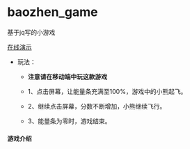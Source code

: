 # baozhen_game
基于jq写的小游戏

[在线演示](https://struggle-wjf.gitee.io/shop_mobile/src/index.html)

- 玩法：

	- **注意请在移动端中玩这款游戏**
	
	- 1、点击屏幕，让能量条充满至100%，游戏中的小熊起飞。
	
	- 2、继续点击屏幕，分数不断增加，小熊继续飞行。
	
	- 3、能量条为零时，游戏结束。
	
#### 游戏介绍


